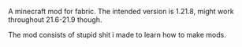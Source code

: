 A minecraft mod for fabric. The intended version is 1.21.8, might work throughout 21.6-21.9 though.

The mod consists of stupid shit i made to learn how to make mods.
